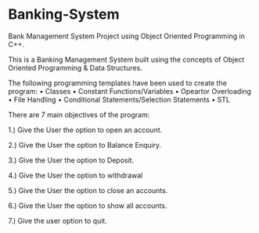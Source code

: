# Banking-System
Bank Management System Project using Object Oriented Programming in C++.

This is a Banking Management System built using the concepts of Object Oriented Programming & Data Structures.

The following programming templates have been used to create the program: 
• Classes • Constant Functions/Variables • Opeartor Overloading • File Handling • Conditional Statements/Selection Statements • STL

There are 7 main objectives of the program:

1.) Give the User the option to open an account.

2.) Give the User the option to Balance Enquiry.

3.) Give the User the option to Deposit.

4.) Give the User the option to withdrawal

5.) Give the User the option to close an accounts.

6.) Give the User the option to show all accounts.

7.) Give the user option to quit.
